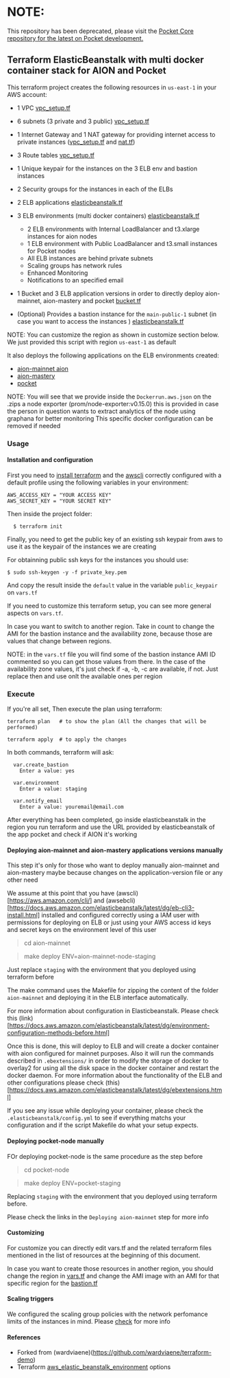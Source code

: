 # NOTE:
This repository has been deprecated, please visit the [Pocket Core repository for the latest on Pocket development.](https://github.com/pokt-network/pocket-core)

## Terraform ElasticBeanstalk with multi docker container stack for AION and Pocket 

This terraform project creates the following resources in `us-east-1` in your AWS account:


- 1 VPC [vpc_setup.tf](vpc_setup.tf)
- 6 subnets (3 private and 3 public) [vpc_setup.tf](vpc_setup.tf)
- 1 Internet Gateway and 1 NAT gateway for providing internet access to private instances ([vpc_setup.tf](vpc_setup.tf) and [nat.tf](nat.tf))
- 3 Route tables [vpc_setup.tf](vpc_setup.tf)
- 1 Unique keypair for the instances on the 3 ELB env and bastion instances
- 2 Security groups for the instances in each of the ELBs
- 2 ELB applications [elasticbeanstalk.tf](elasticbeanstalk.tf)
- 3 ELB environments (multi docker containers) [elasticbeanstalk.tf](elasticbeanstalk.tf)
  - 2 ELB environments with Internal LoadBalancer and t3.xlarge instances for aion nodes 
  - 1 ELB environment with Public LoadBalancer and t3.small instances for Pocket nodes
  - All ELB instances are behind private subnets
  - Scaling groups has network rules
  - Enhanced Monitoring
  - Notifications to an specified email

- 1 Bucket and 3 ELB application versions in order to directly deploy aion-mainnet, aion-mastery and pocket [bucket.tf](bucket.tf)
- (Optional) Provides a bastion instance for the `main-public-1` subnet (in case you want to access the instances ) [elasticbeanstalk.tf](elasticbeanstalk.tf) 

NOTE: You can customize the region as shown in customize section below. We just provided  this script with region `us-east-1` as default


It also deploys the following applications on the ELB environments created:

- [aion-mainnet aion](aion-mainnet/deploy.zip)
- [aion-mastery](aion-mainnet/deploy.zip)
- [pocket](pocket-node/deploy.zip)

NOTE: You will see that we provide inside the `Dockerrun.aws.json` on the .zips  a node exporter (prom/node-exporter:v0.15.0) this is provided in case the person in question wants to extract analytics of the node using graphana for better monitoring 
This specific docker configuration can be removed if needed

### Usage

####  Installation and configuration 

First you need to [install terraform](https://www.terraform.io/intro/getting-started/install.html) and the [awscli](https://docs.aws.amazon.com/cli/latest/userguide/installing.html) correctly configured with a default profile using the following variables in your environment:

```
AWS_ACCESS_KEY = "YOUR ACCESS KEY"
AWS_SECRET_KEY = "YOUR SECRET KEY"
```

Then inside the project folder:

```
  $ terraform init 
```

Finally, you need to get the public key of an existing ssh keypair from aws to use it as the keypair of the instances we are creating


For obtainning public ssh keys for the instances you should use:

``` $ sudo ssh-keygen -y -f private_key.pem ```

And copy the result inside the `default` value in the variable `public_keypair` on `vars.tf`

If you need to customize this terraform setup, you can see more general aspects on `vars.tf`.

In case you want to switch to another region. Take in count to change the AMI for the bastion instance and the availability zone, because those are values that change between regions.

NOTE: in the `vars.tf` file you will find some of the bastion instance AMI ID commented so you can get those values from there. In the case of the availability zone values, it's just check if <region>-a, <region>-b, <region>-c are available, if not. Just replace then and use onlt the available ones per region


### Execute


If you're all set, Then execute the plan using terraform:


```
terraform plan   # to show the plan (All the changes that will be performed)

terraform apply  # to apply the changes
```

In both commands, terraform will ask:

```
  var.create_bastion
    Enter a value: yes

  var.environment
    Enter a value: staging 

  var.notify_email
    Enter a value: youremail@email.com

```

After everything has been completed, go inside elasticbeanstalk in the region you run terraform and use the URL provided by elasticbeanstalk of the app pocket and check if AION it's working


#### Deploying aion-mainnet and aion-mastery applications versions manually 

This step it's only for those who want to deploy manually aion-mainnet and aion-mastery maybe because changes on the application-version file or any other need

We assume at this point that you have (awscli)[https://aws.amazon.com/cli/] and (awsebcli)[https://docs.aws.amazon.com/elasticbeanstalk/latest/dg/eb-cli3-install.html] installed and configured correctly using a IAM user with permissions for deploying on ELB or just using your AWS access id keys and secret keys on the environment level of this user


> cd aion-mainnet

> make deploy ENV=aion-mainnet-node-staging

Just replace `staging` with the environment that you deployed using terraform before

The make command uses the Makefile for zipping the content of the folder `aion-mainnet` and deploying it in the ELB interface automatically.

For more information about configuration in Elasticbeanstalk. Please check this (link)[https://docs.aws.amazon.com/elasticbeanstalk/latest/dg/environment-configuration-methods-before.html]

Once this is done, this will deploy to ELB and will create a docker container with aion configured for mainnet purposes. Also it will run the commands described in `.ebextensions/` in order to 
modify the storage of docker to overlay2 for using all the disk space in  the docker container and restart the docker daemon. For more information about the functionality of the ELB and other configurations please check (this)[https://docs.aws.amazon.com/elasticbeanstalk/latest/dg/ebextensions.html]

If you see any issue while deploying your container, please check the `.elasticbeanstalk/config.yml` to see if everything matchs your configuration and if the script Makefile do what your setup expects. 

#### Deploying pocket-node manually


FOr deploying pocket-node is the same procedure as the step before


> cd pocket-node


> make deploy ENV=pocket-staging


Replacing `staging` with the environment that you deployed using terraform before. 


Please check the links in the `Deploying aion-mainnet` step for more info

#### Customizing 
  
For customize you can directly edit vars.tf and the related terraform files mentioned in the list of resources at the beginning of this document.

In case you want to create those resources in another region, you should change the region in [vars.tf](vars.tf) and change the AMI image with an AMI for that specific region for the [bastion.tf](bastion.tf)  


#### Scaling triggers

We configured the scaling group policies with the network perfomance limits of the instances in mind. Please [check](https://cloudonaut.io/ec2-network-performance-cheat-sheet/) for more info


#### References

- Forked from (wardviaene)(https://github.com/wardviaene/terraform-demo)
- Terraform [aws_elastic_beanstalk_environment](https://www.terraform.io/docs/providers/aws/r/elastic_beanstalk_environment.html) options
